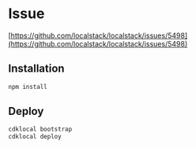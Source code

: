 # Issue

[https://github.com/localstack/localstack/issues/5498](https://github.com/localstack/localstack/issues/5498)

## Installation

```bash
npm install
```

## Deploy

```bash
cdklocal bootstrap
cdklocal deploy
```